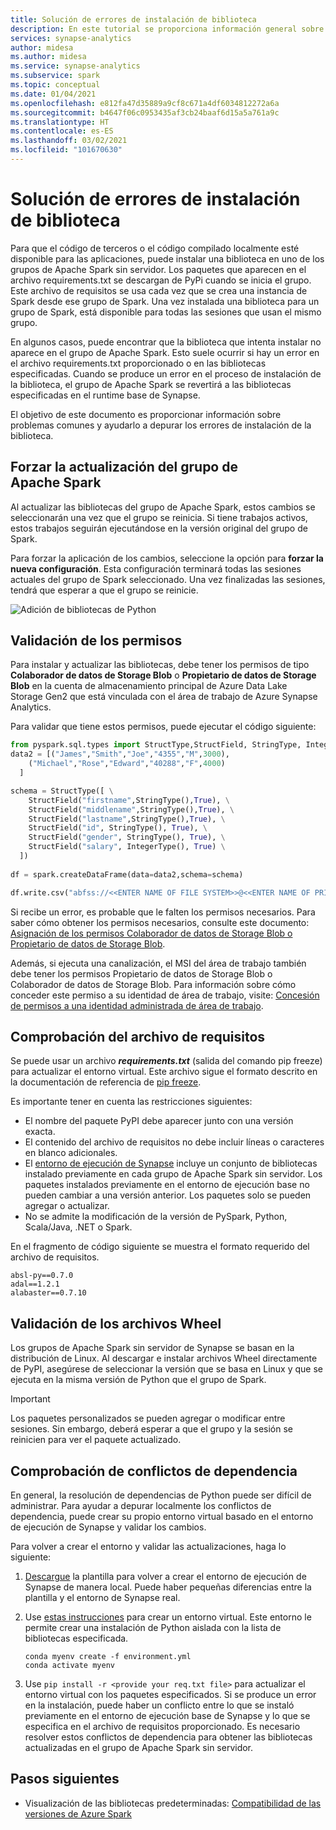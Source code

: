 ```yaml
---
title: Solución de errores de instalación de biblioteca
description: En este tutorial se proporciona información general sobre cómo solucionar errores de instalación de la biblioteca.
services: synapse-analytics
author: midesa
ms.author: midesa
ms.service: synapse-analytics
ms.subservice: spark
ms.topic: conceptual
ms.date: 01/04/2021
ms.openlocfilehash: e812fa47d35889a9cf8c671a4df6034812272a6a
ms.sourcegitcommit: b4647f06c0953435af3cb24baaf6d15a5a761a9c
ms.translationtype: HT
ms.contentlocale: es-ES
ms.lasthandoff: 03/02/2021
ms.locfileid: "101670630"
---
```

# <a name="troubleshoot-library-installation-errors"></a>Solución de errores de instalación de biblioteca 
Para que el código de terceros o el código compilado localmente esté disponible para las aplicaciones, puede instalar una biblioteca en uno de los grupos de Apache Spark sin servidor. Los paquetes que aparecen en el archivo requirements.txt se descargan de PyPi cuando se inicia el grupo. Este archivo de requisitos se usa cada vez que se crea una instancia de Spark desde ese grupo de Spark. Una vez instalada una biblioteca para un grupo de Spark, está disponible para todas las sesiones que usan el mismo grupo. 

En algunos casos, puede encontrar que la biblioteca que intenta instalar no aparece en el grupo de Apache Spark. Esto suele ocurrir si hay un error en el archivo requirements.txt proporcionado o en las bibliotecas especificadas. Cuando se produce un error en el proceso de instalación de la biblioteca, el grupo de Apache Spark se revertirá a las bibliotecas especificadas en el runtime base de Synapse.

El objetivo de este documento es proporcionar información sobre problemas comunes y ayudarlo a depurar los errores de instalación de la biblioteca.

## <a name="force-update-your-apache-spark-pool"></a>Forzar la actualización del grupo de Apache Spark
Al actualizar las bibliotecas del grupo de Apache Spark, estos cambios se seleccionarán una vez que el grupo se reinicia. Si tiene trabajos activos, estos trabajos seguirán ejecutándose en la versión original del grupo de Spark.

Para forzar la aplicación de los cambios, seleccione la opción para **forzar la nueva configuración**. Esta configuración terminará todas las sesiones actuales del grupo de Spark seleccionado. Una vez finalizadas las sesiones, tendrá que esperar a que el grupo se reinicie. 

![Adición de bibliotecas de Python](./media/apache-spark-azure-portal-add-libraries/update-libraries.png "Adición de bibliotecas de Python")

## <a name="validate-your-permissions"></a>Validación de los permisos
Para instalar y actualizar las bibliotecas, debe tener los permisos de tipo **Colaborador de datos de Storage Blob** o **Propietario de datos de Storage Blob** en la cuenta de almacenamiento principal de Azure Data Lake Storage Gen2 que está vinculada con el área de trabajo de Azure Synapse Analytics.

Para validar que tiene estos permisos, puede ejecutar el código siguiente:

```python
from pyspark.sql.types import StructType,StructField, StringType, IntegerType
data2 = [("James","Smith","Joe","4355","M",3000),
    ("Michael","Rose","Edward","40288","F",4000)
  ]

schema = StructType([ \
    StructField("firstname",StringType(),True), \
    StructField("middlename",StringType(),True), \
    StructField("lastname",StringType(),True), \
    StructField("id", StringType(), True), \
    StructField("gender", StringType(), True), \
    StructField("salary", IntegerType(), True) \
  ])
 
df = spark.createDataFrame(data=data2,schema=schema)

df.write.csv("abfss://<<ENTER NAME OF FILE SYSTEM>>@<<ENTER NAME OF PRIMARY STORAGE ACCOUNT>>.dfs.core.windows.net/validate_permissions.csv")

```
Si recibe un error, es probable que le falten los permisos necesarios. Para saber cómo obtener los permisos necesarios, consulte este documento: [Asignación de los permisos Colaborador de datos de Storage Blob o Propietario de datos de Storage Blob](../../storage/common/storage-auth-aad-rbac-portal.md#assign-an-azure-built-in-role).

Además, si ejecuta una canalización, el MSI del área de trabajo también debe tener los permisos Propietario de datos de Storage Blob o Colaborador de datos de Storage Blob. Para información sobre cómo conceder este permiso a su identidad de área de trabajo, visite: [Concesión de permisos a una identidad administrada de área de trabajo](../security/how-to-grant-workspace-managed-identity-permissions.md).

## <a name="check-the-requirements-file"></a>Comprobación del archivo de requisitos
Se puede usar un archivo ***requirements.txt*** (salida del comando pip freeze) para actualizar el entorno virtual. Este archivo sigue el formato descrito en la documentación de referencia de [pip freeze](https://pip.pypa.io/en/stable/reference/pip_freeze/).

Es importante tener en cuenta las restricciones siguientes:
   -  El nombre del paquete PyPI debe aparecer junto con una versión exacta. 
   -  El contenido del archivo de requisitos no debe incluir líneas o caracteres en blanco adicionales. 
   -  El [entorno de ejecución de Synapse](apache-spark-version-support.md) incluye un conjunto de bibliotecas instalado previamente en cada grupo de Apache Spark sin servidor. Los paquetes instalados previamente en el entorno de ejecución base no pueden cambiar a una versión anterior. Los paquetes solo se pueden agregar o actualizar.
   -  No se admite la modificación de la versión de PySpark, Python, Scala/Java, .NET o Spark.

En el fragmento de código siguiente se muestra el formato requerido del archivo de requisitos.

```
absl-py==0.7.0
adal==1.2.1
alabaster==0.7.10
```

## <a name="validate-wheel-files"></a>Validación de los archivos Wheel
Los grupos de Apache Spark sin servidor de Synapse se basan en la distribución de Linux. Al descargar e instalar archivos Wheel directamente de PyPI, asegúrese de seleccionar la versión que se basa en Linux y que se ejecuta en la misma versión de Python que el grupo de Spark.

>[!IMPORTANT]
>Los paquetes personalizados se pueden agregar o modificar entre sesiones. Sin embargo, deberá esperar a que el grupo y la sesión se reinicien para ver el paquete actualizado.

## <a name="check-for-dependency-conflicts"></a>Comprobación de conflictos de dependencia
 En general, la resolución de dependencias de Python puede ser difícil de administrar. Para ayudar a depurar localmente los conflictos de dependencia, puede crear su propio entorno virtual basado en el entorno de ejecución de Synapse y validar los cambios.

Para volver a crear el entorno y validar las actualizaciones, haga lo siguiente:
 1. [Descargue](https://github.com/Azure-Samples/Synapse/blob/main/Spark/Python/base_environment.yml) la plantilla para volver a crear el entorno de ejecución de Synapse de manera local. Puede haber pequeñas diferencias entre la plantilla y el entorno de Synapse real.
   
 2. Use [estas instrucciones](https://docs.conda.io/projects/conda/latest/user-guide/tasks/manage-environments.html) para crear un entorno virtual. Este entorno le permite crear una instalación de Python aislada con la lista de bibliotecas especificada. 
    
    ```
    conda myenv create -f environment.yml
    conda activate myenv
    ```
   
 3. Use ``pip install -r <provide your req.txt file>`` para actualizar el entorno virtual con los paquetes especificados. Si se produce un error en la instalación, puede haber un conflicto entre lo que se instaló previamente en el entorno de ejecución base de Synapse y lo que se especifica en el archivo de requisitos proporcionado. Es necesario resolver estos conflictos de dependencia para obtener las bibliotecas actualizadas en el grupo de Apache Spark sin servidor.

## <a name="next-steps"></a>Pasos siguientes
- Visualización de las bibliotecas predeterminadas: [Compatibilidad de las versiones de Azure Spark](apache-spark-version-support.md)